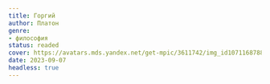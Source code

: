 ```yaml
---
title: Горгий
author: Платон
genre:
- философия
status: readed
cover: https://avatars.mds.yandex.net/get-mpic/3611742/img_id1071168788852537229.jpeg/orig
date: 2023-09-07
headless: true
---
```


